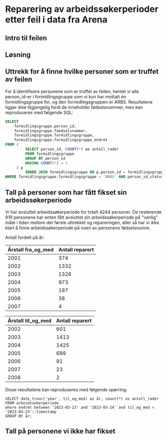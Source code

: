 # Reparering av arbeidssøkerperioder etter feil i data fra Arena

## Intro til feilen

## Løsning

## Uttrekk for å finne hvilke personer som er truffet av feilen

For å identifisere personene som er truffet av feilen, hentet vi alle person_id-er i formidlingsgruppe som vi kun
har mottatt én formidlingsgruppe for, og den formidlingsgruppen er ARBS. Resultatene ligger ikke tilgjengelig fordi de
inneholder fødselsnummer, men kan reproduseres med følgende SQL:

```sql
SELECT
    formidlingsgruppe.person_id,
    formidlingsgruppe.foedselsnummer,
    formidlingsgruppe.formidlingsgruppe,
    formidlingsgruppe.formidlingsgruppe_endret
FROM (
         SELECT person_id, COUNT(*) as antall_rader
         FROM formidlingsgruppe
         GROUP BY person_id
         HAVING COUNT(*) = 1
     ) p
         INNER JOIN formidlingsgruppe ON p.person_id = formidlingsgruppe.person_id
WHERE formidlingsgruppe.formidlingsgruppe = 'ARBS' AND person_id_status = 'AKTIV'; 
```

## Tall på personer som har fått fikset sin arbeidssøkerperiode

Vi har avsluttet arbeidssøkerperiode for totalt 4244 personer. De resterende 919 personene har enten fått avsluttet sin
arbeidssøkerperiode på "vanlig" måte i tiden mellom det første uttrekket og repareringen, eller så har vi ikke klart å 
finne arbeidssøkerperiode på noen av personens fødselsnumre. 

Antall fordelt på år:

| Årstall fra_og_med | Antall reparert |
|--------------------|-----------------|
| 2001               | 374             |
| 2002               | 1332            |
| 2003               | 1326            |
| 2004               | 973             |
| 2005               | 197             |
| 2006               | 38              |
| 2007               | 4               |

| Årstall til_og_med | Antall reparert |
|--------------------|-----------------|
| 2002               | 601             |
| 2003               | 1413            |
| 2004               | 1425            |
| 2005               | 689             |
| 2006               | 91              |
| 2007               | 23              |
| 2008               | 2               |

Disse resultatene kan reproduseres med følgende spørring:
```psql
SELECT date_trunc('year', til_og_med) as år, count(*) as antall_rader
FROM arbeidssokerperiode
where endret between '2023-03-23' and '2023-03-24' and til_og_med < '2023-03-23'::timestamp
GROUP BY år;
```

## Tall på personene vi ikke har fikset